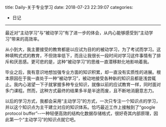title: Daily-关于专业学习
date: 2018-07-23 22:39:07
categories:
- 日记

---

最近对“主动学习”与“被动学习”有了进一步的体会，从内心能够感受到“主动学习”带来的高效率。

从小到大，我主要接受的教育都是以应试为目的的被动学习，为了考试而学习。这种填鸭式式的教育，不但效率低下，而且让我很长一段时间对学习这件事情有了排斥和厌恶感。更可悲的是，这种“被动学习”的思维一直潜移默化地影响着我。

毕业之后，我有意识地想加强专业方面的知识积累，却一直没有实质性的进展。根本原因在于我一直处于一种“被动学习”，被动地接受各种新的知识且都是浅尝辄止。我内心渴望一下子就掌握多种专业知识，就像以前的应试教育一样，同时面对多门课程。然而，这种方式最终的结果多半是半途而废，且不断地消磨意志力。

以后的学习方式，我都会采用“主动学习”的方式，一次只专注一个知识点的学习，并以这个知识点为主干建立对应的知识体系。恰巧最近工作上接触到了“google protocol buffer”--一种轻便高效的结构化数据存储格式，很好奇其内部原理，因此第一个“主动学习”的知识点就它吧。

